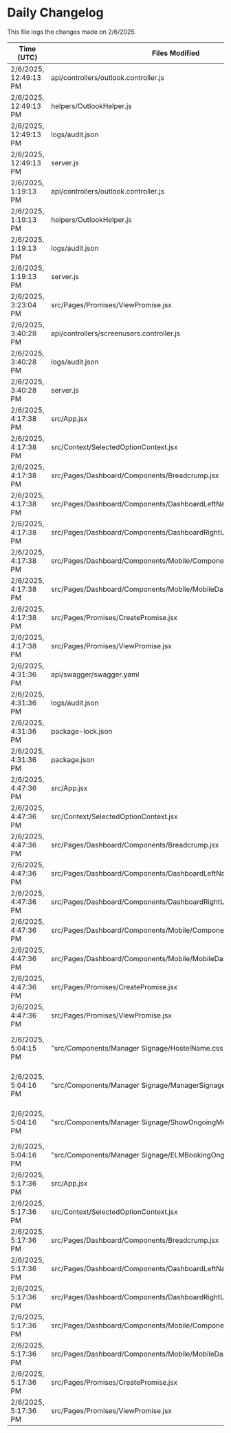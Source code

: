 # Daily Changelog

This file logs the changes made on 2/6/2025.

| Time (UTC)             | Files Modified                    | Changes (Addition/Deletion) |
|------------------------|-----------------------------------|-----------------------------|
| 2/6/2025, 12:49:13 PM | api/controllers/outlook.controller.js | 24 Additions & 13 Deletions |
| 2/6/2025, 12:49:13 PM | helpers/OutlookHelper.js | 1 Additions & 1 Deletions |
| 2/6/2025, 12:49:13 PM | logs/audit.json | 15 Additions & 15 Deletions |
| 2/6/2025, 12:49:13 PM | server.js | 0 Additions & 3 Deletions |
| 2/6/2025, 1:19:13 PM | api/controllers/outlook.controller.js | 24 Additions & 13 Deletions|
| 2/6/2025, 1:19:13 PM | helpers/OutlookHelper.js | 1 Additions & 1 Deletions|
| 2/6/2025, 1:19:13 PM | logs/audit.json | 15 Additions & 15 Deletions|
| 2/6/2025, 1:19:13 PM | server.js | 0 Additions & 3 Deletions|
| 2/6/2025, 3:23:04 PM | src/Pages/Promises/ViewPromise.jsx | 41 Additions & 4 Deletions|
| 2/6/2025, 3:40:28 PM | api/controllers/screenusers.controller.js | 4 Additions & 4 Deletions|
| 2/6/2025, 3:40:28 PM | logs/audit.json | 5 Additions & 5 Deletions|
| 2/6/2025, 3:40:28 PM | server.js | 4 Additions & 4 Deletions|
| 2/6/2025, 4:17:38 PM | src/App.jsx | 3 Additions & 3 Deletions|
| 2/6/2025, 4:17:38 PM | src/Context/SelectedOptionContext.jsx | 13 Additions & 7 Deletions|
| 2/6/2025, 4:17:38 PM | src/Pages/Dashboard/Components/Breadcrump.jsx | 2 Additions & 2 Deletions|
| 2/6/2025, 4:17:38 PM | src/Pages/Dashboard/Components/DashboardLeftNav.jsx | 2 Additions & 2 Deletions|
| 2/6/2025, 4:17:38 PM | src/Pages/Dashboard/Components/DashboardRightUI.jsx | 2 Additions & 2 Deletions|
| 2/6/2025, 4:17:38 PM | src/Pages/Dashboard/Components/Mobile/Components/MobileNavigator.jsx | 2 Additions & 2 Deletions|
| 2/6/2025, 4:17:38 PM | src/Pages/Dashboard/Components/Mobile/MobileDashboard.jsx | 2 Additions & 2 Deletions|
| 2/6/2025, 4:17:38 PM | src/Pages/Promises/CreatePromise.jsx | 2 Additions & 2 Deletions|
| 2/6/2025, 4:17:38 PM | src/Pages/Promises/ViewPromise.jsx | 43 Additions & 6 Deletions|
| 2/6/2025, 4:31:36 PM | api/swagger/swagger.yaml | 2 Additions & 2 Deletions|
| 2/6/2025, 4:31:36 PM | logs/audit.json | 5 Additions & 5 Deletions|
| 2/6/2025, 4:31:36 PM | package-lock.json | 1300 Additions & 0 Deletions|
| 2/6/2025, 4:31:36 PM | package.json | 3 Additions & 0 Deletions|
| 2/6/2025, 4:47:36 PM | src/App.jsx | 3 Additions & 3 Deletions|
| 2/6/2025, 4:47:36 PM | src/Context/SelectedOptionContext.jsx | 13 Additions & 7 Deletions|
| 2/6/2025, 4:47:36 PM | src/Pages/Dashboard/Components/Breadcrump.jsx | 2 Additions & 2 Deletions|
| 2/6/2025, 4:47:36 PM | src/Pages/Dashboard/Components/DashboardLeftNav.jsx | 2 Additions & 2 Deletions|
| 2/6/2025, 4:47:36 PM | src/Pages/Dashboard/Components/DashboardRightUI.jsx | 2 Additions & 2 Deletions|
| 2/6/2025, 4:47:36 PM | src/Pages/Dashboard/Components/Mobile/Components/MobileNavigator.jsx | 2 Additions & 2 Deletions|
| 2/6/2025, 4:47:36 PM | src/Pages/Dashboard/Components/Mobile/MobileDashboard.jsx | 2 Additions & 2 Deletions|
| 2/6/2025, 4:47:36 PM | src/Pages/Promises/CreatePromise.jsx | 2 Additions & 2 Deletions|
| 2/6/2025, 4:47:36 PM | src/Pages/Promises/ViewPromise.jsx | 43 Additions & 6 Deletions|
| 2/6/2025, 5:04:15 PM | "src/Components/Manager Signage/HostelName.css" | undefined Additions & undefined Deletions|
| 2/6/2025, 5:04:16 PM | "src/Components/Manager Signage/ManagerSignage.js" | undefined Additions & undefined Deletions|
| 2/6/2025, 5:04:16 PM | "src/Components/Manager Signage/ShowOngoingMeetingDetails.js" | undefined Additions & undefined Deletions|
| 2/6/2025, 5:04:16 PM | "src/Components/Manager Signage/ELMBookingOngoingMeeting.jsx" | 0 Additions & 0 Deletions|
| 2/6/2025, 5:17:36 PM | src/App.jsx | 3 Additions & 3 Deletions|
| 2/6/2025, 5:17:36 PM | src/Context/SelectedOptionContext.jsx | 13 Additions & 7 Deletions|
| 2/6/2025, 5:17:36 PM | src/Pages/Dashboard/Components/Breadcrump.jsx | 2 Additions & 2 Deletions|
| 2/6/2025, 5:17:36 PM | src/Pages/Dashboard/Components/DashboardLeftNav.jsx | 2 Additions & 2 Deletions|
| 2/6/2025, 5:17:36 PM | src/Pages/Dashboard/Components/DashboardRightUI.jsx | 2 Additions & 2 Deletions|
| 2/6/2025, 5:17:36 PM | src/Pages/Dashboard/Components/Mobile/Components/MobileNavigator.jsx | 2 Additions & 2 Deletions|
| 2/6/2025, 5:17:36 PM | src/Pages/Dashboard/Components/Mobile/MobileDashboard.jsx | 2 Additions & 2 Deletions|
| 2/6/2025, 5:17:36 PM | src/Pages/Promises/CreatePromise.jsx | 2 Additions & 2 Deletions|
| 2/6/2025, 5:17:36 PM | src/Pages/Promises/ViewPromise.jsx | 43 Additions & 6 Deletions|

